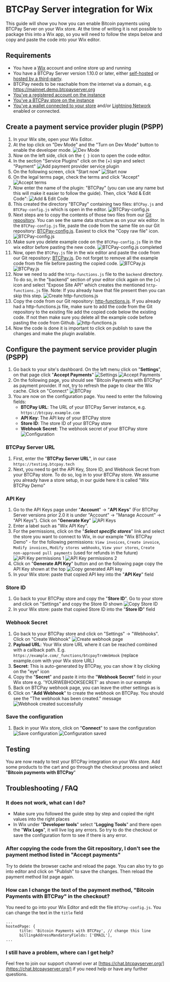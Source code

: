 # BTCPay Server integration for Wix

This guide will show you how you can enable Bitcoin payments using BTCPay Server on your Wix store. At the time of writing it is not possible to package this into a Wix app, so you will need to follow the steps below and copy and paste the code into your Wix editor.

## Requirements
- You have a [Wix](https://wix.com) account and online store up and running
- You have a BTCPay Server version 1.10.0 or later, either [self-hosted](https://docs.btcpayserver.org/Deployment/) or [hosted by a third-party](https://docs.btcpayserver.org/Deployment/ThirdPartyHosting/). 
- BTCPay needs to be reachable from the internet via a domain, e.g. https://mainnet.demo.btcpayserver.org
- [You've a registered account on the instance](https://docs.btcpayserver.org/RegisterAccount/)
- [You've a BTCPay store on the instance](https://docs.btcpayserver.org/CreateStore/)
- [You've a wallet connected to your store](https://docs.btcpayserver.org/WalletSetup/) and/or [Lightning Network](https://docs.btcpayserver.org/LightningNetwork/) enabled or connected.

## Create a payment service provider plugin (PSPP) 

1. In your Wix site, open your Wix Editor.
2. At the top click on "Dev Mode" and the "Turn on Dev Mode" button to enable the developer mode.
![Dev Mode](./docs/images/01_wix_dev-mode.png)
3. Now on the left side, click on the `{ }` icon to open the code editor.
4. In the section "Service Plugins" click on the (+) sign and select "Payment"
![Add payment provider service plugin](./docs/images/02_wix_service-plugin-payment.png)
5. On the following screen, click "Start now"
![Start now](./docs/images/03_wix_ppsp-start-now.png)
6. On the legal terms page, check the terms and click "Accept"
![Accept terms](./docs/images/04_wix_ppsp-legal-notice.png)
7. Now enter the name of the plugin: "BTCPay" (you can use any name but this will make it easier to follow the guide). Then, click "Add & Edit Code":
![Add & Edit Code](./docs/images/05_wix_ppsp-name.png)
8. This created the directory "BTCPay" containing two files: `BTCPay.js` and `BTCPay-config.js` which is open in the editor. 
![BTCPay-config.js](./docs/images/06_wix_ppsp-btcpay-config.png)
9. Next steps are to copy the contents of those two files from our [Git repository](https://github.com/btcpayserver/wix). You can see the same data structure as on your wix editor. In the `BTCPay-config.js` file, paste the code from the same file on our Git repository: [BTCPay-config.js](https://github.com/btcpayserver/wix/blob/main/backend/service-plugins/payment-provider/BTCPay/BTCPay-config.js). Easiest to click the "Copy raw file" icon. 
![BTCPay-config.js](./docs/images/07_wix_gh-btcpay-config.png)
10. Make sure you delete example code on the `BTCPay-config.js` file in the wix editor before pasting the new code.
![BTCPay-config.js completed](./docs/images/08_wix_ppsp-btcpay-config-complete.png)
11. Now, open the `BTCPay.js` file in the wix editor and paste the code from our Git repository: [BTCPay.js](https://github.com/btcpayserver/wix/blob/main/backend/service-plugins/payment-provider/BTCPay/BTCPay.js). Do not forget to remove all the example code from the file before pasting the copied code.
![BTCPay.js](./docs/images/09_wix_gh-btcpay.png)
![BTCPay.js](./docs/images/10_wix_ppsp-btcpay.png)
12. Now we need to add the `http-functions.js` file to the `backend` directory. To do so, in the "backend" section of your editor click again on the (+) icon and select "Expose Site API" which creates the mentioned `http-functions.js` file. Note: If you already have that file present then you can skip this step.
![Create http-functions.js](./docs/images/11_wix_backend-expose-site-api.png)
13. Copy the code from our Git repository: [http-functions.js](https://github.com/btcpayserver/wix/blob/main/backend/http-functions.js). If you already had a http-functions.js file, make sure to add the code from the Git repository to the existing file add the copied code below the existing code. If not then make sure you delete all the example code before pasting the code from Github.
![http-functions.js](./docs/images/12_wix_backend-http-functions.png)
14. Now the code is done it is important to click on publish to save the changes and make the plugin available.

## Configure the payment service provider plugin (PSPP)
1. Go back to your site's dashboard. On the left menu click on "**Settings**", on that page click "**Accept Payments**"
![Settings](./docs/images/13_wix_settings.png)
![Accept Payments](./docs/images/14_wix_accept-payments.png)
2. On the following page, you should see "Bitcoin Payments with BTCPay" as payment provider. If not, try to refresh the page to clear the Wix cache. Click on "Connect"
![BTCPay](./docs/images/15_wix_list-btcpay.png)
3. You are now on the configuration page. You need to enter the following fields:
   - **BTCPay URL**: The URL of your BTCPay Server instance, e.g. `https://btcpay.example.com`
   - **API Key**: The API key of your BTCPay store
   - **Store ID**: The store ID of your BTCPay store
   - **Webhook Secret**: The webhook secret of your BTCPay store
![Configuration](./docs/images/16_wix_btcpay-config.png)

### BTCPay Server URL
1. First, enter the "**BTCPay Server URL**", in our case `https://testing.btcpay.tech`
2. Next, you need to get the API Key, Store ID, and Webhook Secret from your BTCPay store. To do so, log in to your BTCPay store. We assume you already have a store setup, in our guide here it is called "Wix BTCPay Demo"

### API Key 
1. Go to the API Keys page under "**Account**" -> "**API Keys**" (For BTCPay Server versions prior 2.0 it is under "Account" -> "Manage Account" -> "API Keys"). Click on "**Generate Key**"
![API Keys](./docs/images/17_btcpay-api-key-page.png)
2. Enter a label such as "Wix API Key". 
3. For the permissions, click on the "_**Select specific stores**_" link and select the store you want to connect to Wix, in our example "Wix BTCPay Demo" - for the following permissions: `View invoices`, `Create invoice`, `Modify invoices`, `Modify stores webhooks`, `View your stores`, `Create non-approved pull payments` (used for refunds in the future)
![API Key permissions 1](./docs/images/18_btcpay-api-key-permissions-1.png)
![API Key permissions 2](./docs/images/18_btcpay-api-key-permissions-2.png)
4. Click on "**Generate API Key**" button and on the following page copy the API Key shown at the top
![Copy generated API key](./docs/images/19_btcpay-api-key-copy.png)
5. In your Wix store: paste that copied API key into the "**API Key**" field

### Store ID
1. Go back to your BTCPay store and copy the "**Store ID**". Go to your store and click on "Settings" and copy the Store ID shown
![Copy Store ID](./docs/images/20_btcpay-store-id.png)
2. In your Wix store: paste that copied Store ID into the "**Store ID**" field

### Webhook Secret
1. Go back to your BTCPay store and click on "Settings" -> "Webhooks". Click on "Create Webhook"
![Create webhook page](./docs/images/21_btcpay-webhook-page.png)
2. **Payload URL**: Your Wix store URL where it can be reached combined with a callback path. E.g. `https://example.com/_functions/btcpayTrxWebHook` (replace example.com with your Wix store URL)
3. **Secret**: This is auto-generated by BTCPay, you can show it by clicking on the "eye" icon
4. Copy the "**Secret**" and paste it into the "**Webhook Secret**" field in your Wix store e.g. 'YOURWEBHOOKSECRET' as shown in our example
5. Back on BTCPay webhook page, you can leave the other settings as is
6. Click on "**Add Webhook**" to create the webhook on BTCPay. You should see the "The webhook has been created." message
![Webhook created successfully](./docs/images/22_btcpay-webhook-saved.png)

### Save the configuration
1. Back in your Wix store, click on "**Connect**" to save the configuration
![Save configuration](./docs/images/16_wix_btcpay-config.png)
![Configuration saved](docs/images/23_wix_btcpay-config-saved.png)

## Testing

You are now ready to test your BTCPay integration on your Wix store. Add some products to the cart and go through the checkout process and select "**Bitcoin payments with BTCPay**"


## Troubleshooting / FAQ

### It does not work, what can I do?
- Make sure you followed the guide step by step and copied the right values into the right places
- In Wix under "**Developer tools**" select "**Logging Tools**" and there open the "**Wix Logs**", it will live log any errors. So try to do the checkout or save the configuration form to see if there is any error.

### After copying the code from the Git repository, I don't see the payment method listed in "Accept payments"
Try to delete the browser cache and reload the page. You can also try to go into editor and click on "Publish" to save the changes. Then reload the payment method list page again.

### How can I change the text of the payment method, "Bitcoin Payments with BTCPay" in the checkout?
You need to go into your Wix Editor and edit the file `BTCPay-config.js`. You can change the text in the `title` field
```
...
hostedPage: {
      title: 'Bitcoin Payments with BTCPay', // change this line
      billingAddressMandatoryFields: ['EMAIL'],
...
```

### I still have a problem, where can I get help?
Feel free to join our support channel over at [https://chat.btcpayserver.org/](https://chat.btcpayserver.org/) if you need help or have any further questions.
